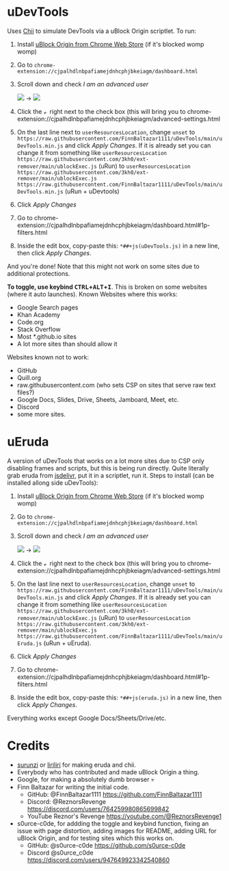 # uDevTools
Uses [Chii](https://chii.liriliri.io/) to simulate DevTools via a uBlock Origin scriptlet.
To run:

1. Install [uBlock Origin from Chrome Web Store](https://chromewebstore.google.com/detail/cjpalhdlnbpafiamejdnhcphjbkeiagm) (if it's blocked womp womp)
2. Go to `chrome-extension://cjpalhdlnbpafiamejdnhcphjbkeiagm/dashboard.html`
3. Scroll down and check *I am an advanced user*

   ![](https://github.com/user-attachments/assets/5910353d-dddc-4661-8278-ef055565a115) -> ![](https://github.com/user-attachments/assets/a0501767-a2ba-46a0-94f0-7d129b9562ab)
4. Click the <img alt="settings icon" src="https://github.com/user-attachments/assets/1de7481e-d631-42d1-9558-7bf1c22ae253" height="10"> right next to the check box (this will bring you to chrome-extension://cjpalhdlnbpafiamejdnhcphjbkeiagm/advanced-settings.html
5. On the last line next to `userResourcesLocation`, change `unset` to `https://raw.githubusercontent.com/FinnBaltazar1111/uDevTools/main/uDevTools.min.js` and click *Apply Changes*. If it is already set you can change it from something like `userResourcesLocation https://raw.githubusercontent.com/3kh0/ext-remover/main/ublockExec.js` (uRun) to `userResourcesLocation https://raw.githubusercontent.com/3kh0/ext-remover/main/ublockExec.js https://raw.githubusercontent.com/FinnBaltazar1111/uDevTools/main/uDevTools.min.js` (uRun + uDevtools)
6. Click *Apply Changes*
7. Go to chrome-extension://cjpalhdlnbpafiamejdnhcphjbkeiagm/dashboard.html#1p-filters.html
8. Inside the edit box, copy-paste this: `*##+js(uDevTools.js)` in a new line, then click *Apply Changes*.

And you're done! Note that this might not work on some sites due to additional protections.

**To toggle, use keybind <kbd>CTRL</kbd>+<kbd>ALT</kbd>+<kbd>I</kbd>**. This is broken on some websites (where it auto launches).
Known Websites where this works:
* Google Search pages
* Khan Academy
* Code.org
* Stack Overflow
* Most *.github.io sites
* A lot more sites than should allow it
  
Websites known not to work:
* GitHub
* Quill.org
* raw.githubusercontent.com (who sets CSP on sites that serve raw text files?)
* Google Docs, Slides, Drive, Sheets, Jamboard, Meet, etc.
* Discord
* some more sites.

# uEruda
A version of uDevTools that works on a lot more sites due to CSP only disabling frames and scripts, but this is being run directly. Quite literally grab eruda from [jsdelivr](https://cdn.jsdelivr.net/npm/eruda@latest/eruda.min.js), put it in a scriptlet, run it. Steps to install (can be installed allong side uDevTools):

1. Install [uBlock Origin from Chrome Web Store](https://chromewebstore.google.com/detail/cjpalhdlnbpafiamejdnhcphjbkeiagm) (if it's blocked womp womp)
2. Go to `chrome-extension://cjpalhdlnbpafiamejdnhcphjbkeiagm/dashboard.html`
3. Scroll down and check *I am an advanced user*

   ![](https://github.com/user-attachments/assets/5910353d-dddc-4661-8278-ef055565a115) -> ![](https://github.com/user-attachments/assets/a0501767-a2ba-46a0-94f0-7d129b9562ab)
4. Click the <img alt="settings icon" src="https://github.com/user-attachments/assets/1de7481e-d631-42d1-9558-7bf1c22ae253" height="10"> right next to the check box (this will bring you to chrome-extension://cjpalhdlnbpafiamejdnhcphjbkeiagm/advanced-settings.html
5. On the last line next to `userResourcesLocation`, change `unset` to `https://raw.githubusercontent.com/FinnBaltazar1111/uDevTools/main/uDevTools.min.js` and click *Apply Changes*. If it is already set you can change it from something like `userResourcesLocation https://raw.githubusercontent.com/3kh0/ext-remover/main/ublockExec.js` (uRun) to `userResourcesLocation https://raw.githubusercontent.com/3kh0/ext-remover/main/ublockExec.js https://raw.githubusercontent.com/FinnBaltazar1111/uDevTools/main/uEruda.js` (uRun + uEruda).
6. Click *Apply Changes*
7. Go to chrome-extension://cjpalhdlnbpafiamejdnhcphjbkeiagm/dashboard.html#1p-filters.html
8. Inside the edit box, copy-paste this: `*##+js(eruda.js)` in a new line, then click *Apply Changes*.

Everything works except Google Docs/Sheets/Drive/etc.


# Credits
* [surunzi](https://github.com/surunzi) or [liriliri](https://github.com/liriliri) for making eruda and chii.
* Everybody who has contributed and made uBlock Origin a thing.
* Google, for making a absolutely dumb browser 💀
* Finn Baltazar for writing the initial code.
  * GitHub: @FinnBaltazar1111 https://github.com/FinnBaltazar1111
  * Discord: \@ReznorsRevenge https://discord.com/users/764259980865699842
  * YouTube Reznor's Revenge https://youtube.com/@ReznorsRevenge1
* s0urce-c0de, for addding the toggle and keybind function, fixing an issue with page distortion, adding images for README, adding URL for uBlock Origin, and for testing sites which this works on.
  * GitHub: @s0urce-c0de https://github.com/s0urce-c0de
  * Discord \@s0urce_c0de https://discord.com/users/947649923342540860
